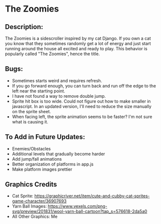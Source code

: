 # The Zoomies

## Description: 
The Zoomies is a sidescroller inspired by my cat Django. If you own a cat you know that they sometimes randomly get a lot of energy and just start running around the house all excited and ready to play. This behavior is popularly called "The Zoomies", hence the title.

## Bugs:
- Sometimes starts weird and requires refresh.
- If you go forward enough, you can turn back and run off the edge to the left near the starting point.
- I have not found a way to remove double jump.
- Sprite hit box is too wide. Could not figure out how to make smaller in javascript. In an updated version, I'll need to reduce the size manually on the sprite sheet.
- When facing left, the sprite animation seems to be faster? I'm not sure what is causing it.


## To Add in Future Updates:
- Enemies/Obstacles
- Additional levels that gradually become harder
- Add jump/fall animations
- Better organization of platforms in app.js
- Make platform images prettier

## Graphics Credits
- Cat Sprite: https://graphicriver.net/item/cute-and-cubby-cat-sprites-game-character/36907693
- Yarn Ball Images: https://www.vexels.com/png-svg/preview/201831/wool-yarn-ball-cartoon?tap_s=576618-2da5a0
- All Other Graphics: Me
